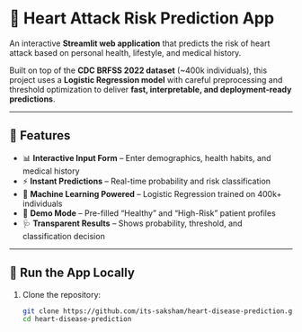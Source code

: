 # 💓 Heart Attack Risk Prediction App  

An interactive **Streamlit web application** that predicts the risk of heart attack based on personal health, lifestyle, and medical history.  

Built on top of the **CDC BRFSS 2022 dataset** (~400k individuals), this project uses a **Logistic Regression model** with careful preprocessing and threshold optimization to deliver **fast, interpretable, and deployment-ready predictions**.  

---

## 🌟 Features  

- 📊 **Interactive Input Form** – Enter demographics, health habits, and medical history  
- ⚡ **Instant Predictions** – Real-time probability and risk classification  
- 🤖 **Machine Learning Powered** – Logistic Regression trained on 400k+ individuals  
- 🧪 **Demo Mode** – Pre-filled “Healthy” and “High-Risk” patient profiles  
- 🩺 **Transparent Results** – Shows probability, threshold, and classification decision  

---

## 🚀 Run the App Locally  

1. Clone the repository:
   ```bash
   git clone https://github.com/its-saksham/heart-disease-prediction.git
   cd heart-disease-prediction
